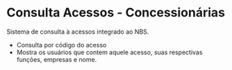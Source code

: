 # Consulta Acessos - Concessionárias

Sistema de consulta à acessos integrado ao NBS.


* Consulta por código do acesso
* Mostra os usuários que contem aquele acesso, suas respectivas funções, empresas e nome.